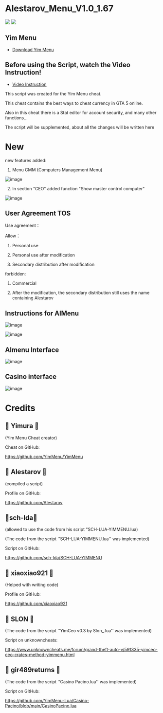 # Alestarov_Menu_V1.0_1.67
![](https://img.shields.io/badge/dynamic/json?color=ffab00&label=Online%20Version&query=%24.game.online&url=https%3A%2F%2Fraw.githubusercontent.com%2FYimMenu%2FYimMenu%2Fmaster%2Fmetadata.json&style=flat-square&labelColor=000000) ![](https://img.shields.io/badge/dynamic/json?color=ffab00&label=Game%20Build&query=%24.game.build&url=https%3A%2F%2Fraw.githubusercontent.com%2FYimMenu%2FYimMenu%2Fmaster%2Fmetadata.json&style=flat-square&labelColor=000000)

## Yim Menu

* [Download Yim Menu](https://github.com/YimMenu/YimMenu)

## Before using the Script, watch the Video Instruction!
* [Video Instruction](https://www.youtube.com/watch?v=n0hxmJ8eAtk)

This script was created for the Yim Menu cheat.

This cheat contains the best ways to cheat currency in GTA 5 online.

Also in this cheat there is a Stat editor for account security, and many other functions...

The script will be supplemented, about all the changes will be written here

# New
new features added:

1) Menu CMM (Computers Management Menu)

![image](https://github.com/Alestarov/YimMenu-lua-script-Alestarov_Menu/assets/108485130/868f0e3d-d4c4-431f-ace4-3240abb7d23c)

2) In section "CEO" added function "Show master control computer"

![image](https://github.com/Alestarov/YimMenu-lua-script-Alestarov_Menu/assets/108485130/8361ee6b-c5f1-4e69-bfd2-0f725dfa312f)




## User Agreement TOS

Use agreement：

Allow：

1) Personal use
   
2) Personal use after modification

3) Secondary distribution after modification

forbidden:

1) Commercial
  
2) After the modification, the secondary distribution still uses the name containing Alestarov

## Instructions for AlMenu
![image](https://github.com/Alestarov/YimMenu-lua-script-Alestarov_Menu/assets/108485130/3f71e97d-e48b-4881-97d7-30d3d9305b2d)

![image](https://github.com/Alestarov/YimMenu-lua-script-Alestarov_Menu/assets/108485130/689e52f6-30eb-4c79-a2ea-a4f8a7b9d249)

## Almenu Interface

![image](https://github.com/Alestarov/YimMenu-lua-script-Alestarov_Menu/assets/108485130/e56ebfb5-3cea-4713-8995-ac4973a06036)

## Casino interface

![image](https://github.com/Alestarov/YimMenu-lua-script-Alestarov_Menu/assets/108485130/f5252858-2282-4b24-97fc-f29d5cecf086)

# Credits

## 👑 Yimura 👑
(Yim Menu Cheat creator)

Cheat on GitHub:

https://github.com/YimMenu/YimMenu
## 👑 Alestarov 👑
(compiled a script)

Profile on GitHub:

https://github.com/Alestarov
## 👑sch-lda👑
(allowed to use the code from his script "SCH-LUA-YIMMENU.lua)

(The code from the script ''SCH-LUA-YIMMENU.lua'' was implemented)

Script on GitHub:

https://github.com/sch-lda/SCH-LUA-YIMMENU
## 👑 xiaoxiao921 👑
(Helped with writing code)

Profile on GitHub:

https://github.com/xiaoxiao921
## 👑 SLON 👑
(The code from the script ''YimCeo v0.3 by Slon_.lua'' was implemented)

Script on unknowncheats:

https://www.unknowncheats.me/forum/grand-theft-auto-v/591335-yimceo-ceo-crates-method-yimmenu.html
## 👑 gir489returns 👑
(The code from the script ''Casino Pacino.lua'' was implemented)

Script on GitHub:

https://github.com/YimMenu-Lua/Casino-Pacino/blob/main/CasinoPacino.lua




